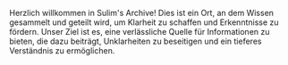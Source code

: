 Herzlich willkommen in Sulim's Archive! Dies ist ein Ort, an dem Wissen gesammelt und geteilt wird, um Klarheit zu schaffen und Erkenntnisse zu fördern. Unser Ziel ist es, eine verlässliche Quelle für Informationen zu bieten, die dazu beiträgt, Unklarheiten zu beseitigen und ein tieferes Verständnis zu ermöglichen.